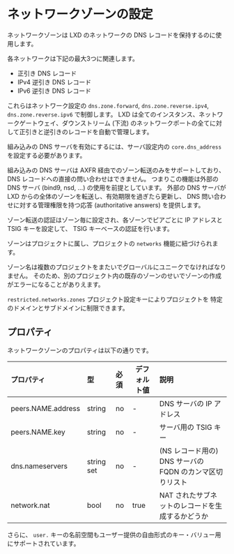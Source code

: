 # ネットワークゾーンの設定
ネットワークゾーンは LXD のネットワークの DNS レコードを保持するのに使用します。

各ネットワークは下記の最大3つに関連します。

 - 正引き DNS レコード
 - IPv4 逆引き DNS レコード
 - IPv6 逆引き DNS レコード

これらはネットワーク設定の `dns.zone.forward`, `dns.zone.reverse.ipv4`,
`dns.zone.reverse.ipv6` で制御します。
LXD は全てのインスタンス、ネットワークゲートウェイ、ダウンストリーム (下流)
のネットワークポートの全てに対して正引きと逆引きのレコードを自動で管理します。

組み込みの DNS サーバを有効にするには、サーバ設定内の `core.dns_address`
を設定する必要があります。

組み込みの DNS サーバは AXFR 経由でのゾーン転送のみをサポートしており、
DNS レコードへの直接の問い合わせはできません。
つまりこの機能は外部の DNS サーバ (bind9, nsd, ...) の使用を前提としています。
外部の DNS サーバが LXD からの全体のゾーンを転送し、有効期限を過ぎたら更新し、
DNS 問い合わせに対する管理権限を持つ応答 (authoritative answers) を提供します。

ゾーン転送の認証はゾーン毎に設定され、各ゾーンでピアごとに IP アドレスと TSIG キーを設定して、
TSIG キーベースの認証を行います。

ゾーンはプロジェクトに属し、プロジェクトの `networks` 機能に紐づけられます。

ゾーン名は複数のプロジェクトをまたいでグローバルにユニークでなければなりません。
そのため、別のプロジェクト内の既存のゾーンのせいでゾーンの作成がエラーになることがありえます。

`restricted.networks.zones` プロジェクト設定キーによりプロジェクトを
特定のドメインとサブドメインに制限できます。

## プロパティ
ネットワークゾーンのプロパティは以下の通りです。

プロパティ | 型 | 必須 | デフォルト値 | 説明
:--                 | :--        | :--      | -       | :--
peers.NAME.address  | string     | no       | -       | DNS サーバの IP アドレス
peers.NAME.key      | string     | no       | -       | サーバ用の TSIG キー
dns.nameservers     | string set | no       | -       | (NS レコード用の) DNS サーバの FQDN のカンマ区切りリスト
network.nat         | bool       | no       | true    | NAT されたサブネットのレコードを生成するかどうか

さらに、 `user.` キーの名前空間もユーザー提供の自由形式のキー・バリュー用にサポートされています。
